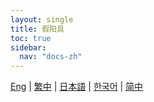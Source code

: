 ```yaml
---
layout: single
title: 假阳具
toc: true
sidebar:
  nav: "docs-zh"
---
```

[Eng](/dancexr/features/dildo) | [繁中](/tw/dancexr/features/dildo) | [日本語](/jp/dancexr/features/dildo) | [한국어](/kr/dancexr/features/dildo) | [简中](/zh/dancexr/features/dildo)
